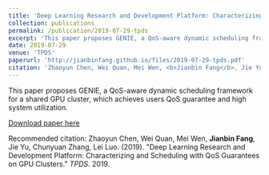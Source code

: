 ```yaml
---
title: 'Deep Learning Research and Development Platform: Characterizing and Scheduling with QoS Guarantees on GPU Clusters'
collection: publications
permalink: /publication/2019-07-29-tpds
excerpt: 'This paper proposes GENIE, a QoS-aware dynamic scheduling framework for a shared GPU cluster, which achieves users QoS guarantee and high system utilization'
date: 2019-07-29
venue: 'TPDS'
paperurl: 'http://jianbinfang.github.io/files/2019-07-29-tpds.pdf'
citation: 'Zhaoyun Chen, Wei Quan, Mei Wen, <b>Jianbin Fang</b>, Jie Yu, Chunyuan Zhang, Lei Luo. &quot;Deep Learning Research and Development Platform: Characterizing and Scheduling with QoS Guarantees on GPU Clusters.&quot; <i>TPDS</i>. 2019.'
---
```

This paper proposes GENIE, a QoS-aware dynamic scheduling framework for a shared GPU cluster, which achieves users QoS guarantee and high system utilization.

[Download paper here](http://jianbinfang.github.io/files/2019-07-29-tpds.pdf)

Recommended citation: Zhaoyun Chen, Wei Quan, Mei Wen, <b>Jianbin Fang</b>, Jie Yu, Chunyuan Zhang, Lei Luo. (2019). "Deep Learning Research and Development Platform: Characterizing and Scheduling with QoS Guarantees on GPU Clusters." <i>TPDS</i>. 2019. 
